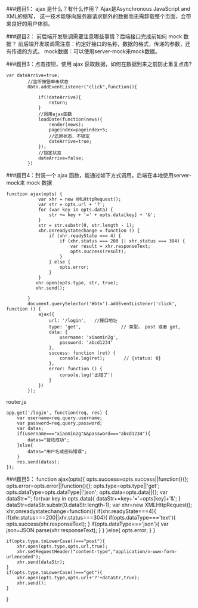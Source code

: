 ﻿###题目1： ajax 是什么？有什么作用？
Ajax是Asynchronous JavaScript and XML的缩写，
这一技术能够向服务器请求额外的数据而无需卸载整个页面，会带来良好的用户体验。

###题目2： 前后端开发联调需要注意哪些事情？后端接口完成前如何 mock 数据？
前后端开发联调需注意：约定好接口的名称，数据的格式，传递的参数，还有传递的方式。
mock数据：可以使用server-mock来mock数据。

###题目3：点击按钮，使用 ajax 获取数据，如何在数据到来之前防止重复点击?
```
var dateArrive=true;
		//监听按钮单击状态
		Obtn.addEventListener("click",function(){
			
			if(!dateArrive){
				return;
			}
			//调用ajax函数
			loadDate(function(news){
                render(news);
                pageindex=pageindex+5;
                //还原状态，不锁定
                dateArrive=true;
			});
			//锁定状态
			dateArrive=false;
		})
```
###题目4：封装一个 ajax 函数，能通过如下方式调用。后端在本地使用server-mock来 mock 数据
```
function ajax(opts) {
            var xhr = new XMLHttpRequest();
            var str = opts.url + '?';
            for (var key in opts.data) {
                str += key + '=' + opts.data[key] + '&';
            }
            str = str.substr(0, str.length - 1);
            xhr.onreadystatechange = function () {
                if (xhr.readyState === 4) {
                    if (xhr.status === 200 || xhr.status === 304) {
                        var result = xhr.responseText;
                        opts.success(result);
                    }
                } else {
                    opts.error;
                }
            }
           xhr.open(opts.type, str, true);
           xhr.send();

        }
        document.querySelector('#btn').addEventListener('click', function () {
            ajax({
                url: '/login',   //接口地址
                type: 'get',               // 类型， post 或者 get,
                data: {
                    username: 'xiaomin2g',
                    password: 'abcd1234'
                },
                success: function (ret) {
                    console.log(ret);       // {status: 0}
                },
                error: function () {
                    console.log('出错了')
                }
            })
        });
```
router,js
```
app.get('/login', function(req, res) {
	var username=req.query.username;
	var password=req.query.password;
	var datas;
	if(username==="xiaomin2g"&&password==="abcd1234"){
		datas="登陆成功";
	}else{
		datas="用户名或密码错误";
	}
	res.send(datas);
});
```
###题目5：
function ajax(opts){
    opts.success=opts.success||function(){};
    opts.error=opts.error||function(){};
    opts.type=opts.type||'get';
    opts.dataType=opts.dataType||'json';
    opts.data=opts.data||{};
    var dataStr='';
    for(var key in opts.data){
        dataStr+=key+'='+opts[key]+'&';
    }
    dataStr=dataStr.substr(0.dataStr.length-1);
    var xhr=new XMLHttpRequest();
    xhr,onreadystatechange=function(){
        if(xhr.readyState===4){
            if(xhr.status===200||xhr.status===304){
                if(opts.dataType==='text'){
                    opts.success(xhr.responseText);
                }
                if(opts.dataType==='json'){
                    var json=JSON.parse(xhr.responseText);
                }
            }
        }else{
            opts.error;
        }
    }

    if(opts.type.toLowerCase()==="post"){
        xhr.open(opts.type,opts.url,true);
        xhr.setRequestHeader("content-type","application/x-www-form-urlencoded");
        xhr.send(dataStr);
    }
    if(opts.type.toLowerCase()==="get"){
        xhr.open(opts.type,opts.url+'?'+dataStr,true);
        xhr.send();
    }
}